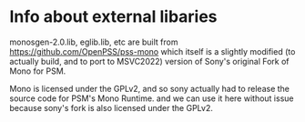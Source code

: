 # Info about external libaries

monosgen-2.0.lib, eglib.lib, etc are built from https://github.com/OpenPSS/pss-mono 
which itself is a slightly modified (to actually build, and to port to MSVC2022) version of Sony's original Fork of Mono for PSM.

Mono is licensed under the GPLv2, and so sony actually had to release the source code for PSM's Mono Runtime. and we can use it here without issue because sony's fork is also licensed under the GPLv2.


